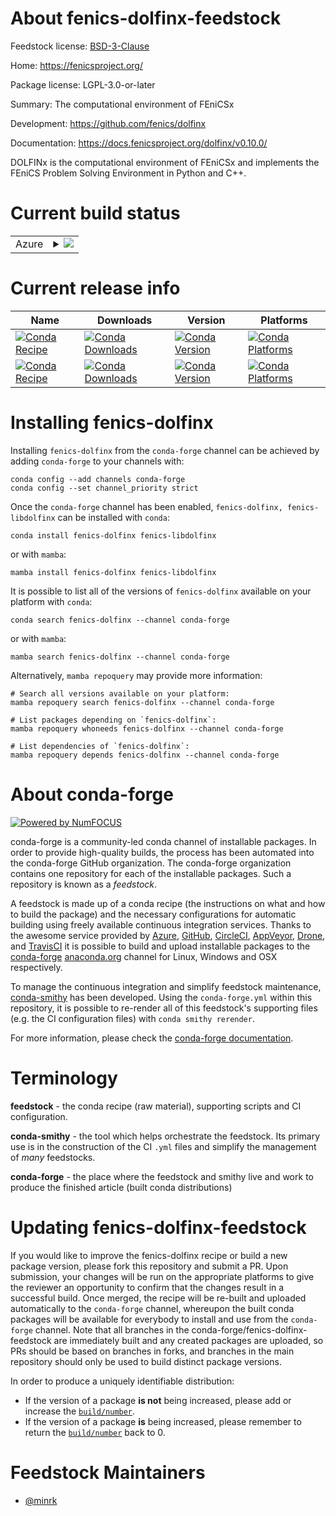 About fenics-dolfinx-feedstock
==============================

Feedstock license: [BSD-3-Clause](https://github.com/conda-forge/fenics-dolfinx-feedstock/blob/main/LICENSE.txt)

Home: https://fenicsproject.org/

Package license: LGPL-3.0-or-later

Summary: The computational environment of FEniCSx

Development: https://github.com/fenics/dolfinx

Documentation: https://docs.fenicsproject.org/dolfinx/v0.10.0/

DOLFINx is the computational environment of FEniCSx
and implements the FEniCS Problem Solving Environment in Python and C++.

Current build status
====================


<table>
    
  <tr>
    <td>Azure</td>
    <td>
      <details>
        <summary>
          <a href="https://dev.azure.com/conda-forge/feedstock-builds/_build/latest?definitionId=16326&branchName=main">
            <img src="https://dev.azure.com/conda-forge/feedstock-builds/_apis/build/status/fenics-dolfinx-feedstock?branchName=main">
          </a>
        </summary>
        <table>
          <thead><tr><th>Variant</th><th>Status</th></tr></thead>
          <tbody><tr>
              <td>linux_64_mpimpichpython3.10.____cpythonscalarcomplex</td>
              <td>
                <a href="https://dev.azure.com/conda-forge/feedstock-builds/_build/latest?definitionId=16326&branchName=main">
                  <img src="https://dev.azure.com/conda-forge/feedstock-builds/_apis/build/status/fenics-dolfinx-feedstock?branchName=main&jobName=linux&configuration=linux%20linux_64_mpimpichpython3.10.____cpythonscalarcomplex" alt="variant">
                </a>
              </td>
            </tr><tr>
              <td>linux_64_mpimpichpython3.10.____cpythonscalarreal</td>
              <td>
                <a href="https://dev.azure.com/conda-forge/feedstock-builds/_build/latest?definitionId=16326&branchName=main">
                  <img src="https://dev.azure.com/conda-forge/feedstock-builds/_apis/build/status/fenics-dolfinx-feedstock?branchName=main&jobName=linux&configuration=linux%20linux_64_mpimpichpython3.10.____cpythonscalarreal" alt="variant">
                </a>
              </td>
            </tr><tr>
              <td>linux_64_mpimpichpython3.11.____cpythonscalarcomplex</td>
              <td>
                <a href="https://dev.azure.com/conda-forge/feedstock-builds/_build/latest?definitionId=16326&branchName=main">
                  <img src="https://dev.azure.com/conda-forge/feedstock-builds/_apis/build/status/fenics-dolfinx-feedstock?branchName=main&jobName=linux&configuration=linux%20linux_64_mpimpichpython3.11.____cpythonscalarcomplex" alt="variant">
                </a>
              </td>
            </tr><tr>
              <td>linux_64_mpimpichpython3.11.____cpythonscalarreal</td>
              <td>
                <a href="https://dev.azure.com/conda-forge/feedstock-builds/_build/latest?definitionId=16326&branchName=main">
                  <img src="https://dev.azure.com/conda-forge/feedstock-builds/_apis/build/status/fenics-dolfinx-feedstock?branchName=main&jobName=linux&configuration=linux%20linux_64_mpimpichpython3.11.____cpythonscalarreal" alt="variant">
                </a>
              </td>
            </tr><tr>
              <td>linux_64_mpimpichpython3.12.____cpythonscalarcomplex</td>
              <td>
                <a href="https://dev.azure.com/conda-forge/feedstock-builds/_build/latest?definitionId=16326&branchName=main">
                  <img src="https://dev.azure.com/conda-forge/feedstock-builds/_apis/build/status/fenics-dolfinx-feedstock?branchName=main&jobName=linux&configuration=linux%20linux_64_mpimpichpython3.12.____cpythonscalarcomplex" alt="variant">
                </a>
              </td>
            </tr><tr>
              <td>linux_64_mpimpichpython3.12.____cpythonscalarreal</td>
              <td>
                <a href="https://dev.azure.com/conda-forge/feedstock-builds/_build/latest?definitionId=16326&branchName=main">
                  <img src="https://dev.azure.com/conda-forge/feedstock-builds/_apis/build/status/fenics-dolfinx-feedstock?branchName=main&jobName=linux&configuration=linux%20linux_64_mpimpichpython3.12.____cpythonscalarreal" alt="variant">
                </a>
              </td>
            </tr><tr>
              <td>linux_64_mpiopenmpipython3.10.____cpythonscalarcomplex</td>
              <td>
                <a href="https://dev.azure.com/conda-forge/feedstock-builds/_build/latest?definitionId=16326&branchName=main">
                  <img src="https://dev.azure.com/conda-forge/feedstock-builds/_apis/build/status/fenics-dolfinx-feedstock?branchName=main&jobName=linux&configuration=linux%20linux_64_mpiopenmpipython3.10.____cpythonscalarcomplex" alt="variant">
                </a>
              </td>
            </tr><tr>
              <td>linux_64_mpiopenmpipython3.10.____cpythonscalarreal</td>
              <td>
                <a href="https://dev.azure.com/conda-forge/feedstock-builds/_build/latest?definitionId=16326&branchName=main">
                  <img src="https://dev.azure.com/conda-forge/feedstock-builds/_apis/build/status/fenics-dolfinx-feedstock?branchName=main&jobName=linux&configuration=linux%20linux_64_mpiopenmpipython3.10.____cpythonscalarreal" alt="variant">
                </a>
              </td>
            </tr><tr>
              <td>linux_64_mpiopenmpipython3.11.____cpythonscalarcomplex</td>
              <td>
                <a href="https://dev.azure.com/conda-forge/feedstock-builds/_build/latest?definitionId=16326&branchName=main">
                  <img src="https://dev.azure.com/conda-forge/feedstock-builds/_apis/build/status/fenics-dolfinx-feedstock?branchName=main&jobName=linux&configuration=linux%20linux_64_mpiopenmpipython3.11.____cpythonscalarcomplex" alt="variant">
                </a>
              </td>
            </tr><tr>
              <td>linux_64_mpiopenmpipython3.11.____cpythonscalarreal</td>
              <td>
                <a href="https://dev.azure.com/conda-forge/feedstock-builds/_build/latest?definitionId=16326&branchName=main">
                  <img src="https://dev.azure.com/conda-forge/feedstock-builds/_apis/build/status/fenics-dolfinx-feedstock?branchName=main&jobName=linux&configuration=linux%20linux_64_mpiopenmpipython3.11.____cpythonscalarreal" alt="variant">
                </a>
              </td>
            </tr><tr>
              <td>linux_64_mpiopenmpipython3.12.____cpythonscalarcomplex</td>
              <td>
                <a href="https://dev.azure.com/conda-forge/feedstock-builds/_build/latest?definitionId=16326&branchName=main">
                  <img src="https://dev.azure.com/conda-forge/feedstock-builds/_apis/build/status/fenics-dolfinx-feedstock?branchName=main&jobName=linux&configuration=linux%20linux_64_mpiopenmpipython3.12.____cpythonscalarcomplex" alt="variant">
                </a>
              </td>
            </tr><tr>
              <td>linux_64_mpiopenmpipython3.12.____cpythonscalarreal</td>
              <td>
                <a href="https://dev.azure.com/conda-forge/feedstock-builds/_build/latest?definitionId=16326&branchName=main">
                  <img src="https://dev.azure.com/conda-forge/feedstock-builds/_apis/build/status/fenics-dolfinx-feedstock?branchName=main&jobName=linux&configuration=linux%20linux_64_mpiopenmpipython3.12.____cpythonscalarreal" alt="variant">
                </a>
              </td>
            </tr><tr>
              <td>linux_aarch64_mpimpichpython3.10.____cpythonscalarcomplex</td>
              <td>
                <a href="https://dev.azure.com/conda-forge/feedstock-builds/_build/latest?definitionId=16326&branchName=main">
                  <img src="https://dev.azure.com/conda-forge/feedstock-builds/_apis/build/status/fenics-dolfinx-feedstock?branchName=main&jobName=linux&configuration=linux%20linux_aarch64_mpimpichpython3.10.____cpythonscalarcomplex" alt="variant">
                </a>
              </td>
            </tr><tr>
              <td>linux_aarch64_mpimpichpython3.10.____cpythonscalarreal</td>
              <td>
                <a href="https://dev.azure.com/conda-forge/feedstock-builds/_build/latest?definitionId=16326&branchName=main">
                  <img src="https://dev.azure.com/conda-forge/feedstock-builds/_apis/build/status/fenics-dolfinx-feedstock?branchName=main&jobName=linux&configuration=linux%20linux_aarch64_mpimpichpython3.10.____cpythonscalarreal" alt="variant">
                </a>
              </td>
            </tr><tr>
              <td>linux_aarch64_mpimpichpython3.11.____cpythonscalarcomplex</td>
              <td>
                <a href="https://dev.azure.com/conda-forge/feedstock-builds/_build/latest?definitionId=16326&branchName=main">
                  <img src="https://dev.azure.com/conda-forge/feedstock-builds/_apis/build/status/fenics-dolfinx-feedstock?branchName=main&jobName=linux&configuration=linux%20linux_aarch64_mpimpichpython3.11.____cpythonscalarcomplex" alt="variant">
                </a>
              </td>
            </tr><tr>
              <td>linux_aarch64_mpimpichpython3.11.____cpythonscalarreal</td>
              <td>
                <a href="https://dev.azure.com/conda-forge/feedstock-builds/_build/latest?definitionId=16326&branchName=main">
                  <img src="https://dev.azure.com/conda-forge/feedstock-builds/_apis/build/status/fenics-dolfinx-feedstock?branchName=main&jobName=linux&configuration=linux%20linux_aarch64_mpimpichpython3.11.____cpythonscalarreal" alt="variant">
                </a>
              </td>
            </tr><tr>
              <td>linux_aarch64_mpimpichpython3.12.____cpythonscalarcomplex</td>
              <td>
                <a href="https://dev.azure.com/conda-forge/feedstock-builds/_build/latest?definitionId=16326&branchName=main">
                  <img src="https://dev.azure.com/conda-forge/feedstock-builds/_apis/build/status/fenics-dolfinx-feedstock?branchName=main&jobName=linux&configuration=linux%20linux_aarch64_mpimpichpython3.12.____cpythonscalarcomplex" alt="variant">
                </a>
              </td>
            </tr><tr>
              <td>linux_aarch64_mpimpichpython3.12.____cpythonscalarreal</td>
              <td>
                <a href="https://dev.azure.com/conda-forge/feedstock-builds/_build/latest?definitionId=16326&branchName=main">
                  <img src="https://dev.azure.com/conda-forge/feedstock-builds/_apis/build/status/fenics-dolfinx-feedstock?branchName=main&jobName=linux&configuration=linux%20linux_aarch64_mpimpichpython3.12.____cpythonscalarreal" alt="variant">
                </a>
              </td>
            </tr><tr>
              <td>linux_aarch64_mpiopenmpipython3.10.____cpythonscalarcomplex</td>
              <td>
                <a href="https://dev.azure.com/conda-forge/feedstock-builds/_build/latest?definitionId=16326&branchName=main">
                  <img src="https://dev.azure.com/conda-forge/feedstock-builds/_apis/build/status/fenics-dolfinx-feedstock?branchName=main&jobName=linux&configuration=linux%20linux_aarch64_mpiopenmpipython3.10.____cpythonscalarcomplex" alt="variant">
                </a>
              </td>
            </tr><tr>
              <td>linux_aarch64_mpiopenmpipython3.10.____cpythonscalarreal</td>
              <td>
                <a href="https://dev.azure.com/conda-forge/feedstock-builds/_build/latest?definitionId=16326&branchName=main">
                  <img src="https://dev.azure.com/conda-forge/feedstock-builds/_apis/build/status/fenics-dolfinx-feedstock?branchName=main&jobName=linux&configuration=linux%20linux_aarch64_mpiopenmpipython3.10.____cpythonscalarreal" alt="variant">
                </a>
              </td>
            </tr><tr>
              <td>linux_aarch64_mpiopenmpipython3.11.____cpythonscalarcomplex</td>
              <td>
                <a href="https://dev.azure.com/conda-forge/feedstock-builds/_build/latest?definitionId=16326&branchName=main">
                  <img src="https://dev.azure.com/conda-forge/feedstock-builds/_apis/build/status/fenics-dolfinx-feedstock?branchName=main&jobName=linux&configuration=linux%20linux_aarch64_mpiopenmpipython3.11.____cpythonscalarcomplex" alt="variant">
                </a>
              </td>
            </tr><tr>
              <td>linux_aarch64_mpiopenmpipython3.11.____cpythonscalarreal</td>
              <td>
                <a href="https://dev.azure.com/conda-forge/feedstock-builds/_build/latest?definitionId=16326&branchName=main">
                  <img src="https://dev.azure.com/conda-forge/feedstock-builds/_apis/build/status/fenics-dolfinx-feedstock?branchName=main&jobName=linux&configuration=linux%20linux_aarch64_mpiopenmpipython3.11.____cpythonscalarreal" alt="variant">
                </a>
              </td>
            </tr><tr>
              <td>linux_aarch64_mpiopenmpipython3.12.____cpythonscalarcomplex</td>
              <td>
                <a href="https://dev.azure.com/conda-forge/feedstock-builds/_build/latest?definitionId=16326&branchName=main">
                  <img src="https://dev.azure.com/conda-forge/feedstock-builds/_apis/build/status/fenics-dolfinx-feedstock?branchName=main&jobName=linux&configuration=linux%20linux_aarch64_mpiopenmpipython3.12.____cpythonscalarcomplex" alt="variant">
                </a>
              </td>
            </tr><tr>
              <td>linux_aarch64_mpiopenmpipython3.12.____cpythonscalarreal</td>
              <td>
                <a href="https://dev.azure.com/conda-forge/feedstock-builds/_build/latest?definitionId=16326&branchName=main">
                  <img src="https://dev.azure.com/conda-forge/feedstock-builds/_apis/build/status/fenics-dolfinx-feedstock?branchName=main&jobName=linux&configuration=linux%20linux_aarch64_mpiopenmpipython3.12.____cpythonscalarreal" alt="variant">
                </a>
              </td>
            </tr><tr>
              <td>osx_64_mpimpichpython3.10.____cpythonscalarcomplex</td>
              <td>
                <a href="https://dev.azure.com/conda-forge/feedstock-builds/_build/latest?definitionId=16326&branchName=main">
                  <img src="https://dev.azure.com/conda-forge/feedstock-builds/_apis/build/status/fenics-dolfinx-feedstock?branchName=main&jobName=osx&configuration=osx%20osx_64_mpimpichpython3.10.____cpythonscalarcomplex" alt="variant">
                </a>
              </td>
            </tr><tr>
              <td>osx_64_mpimpichpython3.10.____cpythonscalarreal</td>
              <td>
                <a href="https://dev.azure.com/conda-forge/feedstock-builds/_build/latest?definitionId=16326&branchName=main">
                  <img src="https://dev.azure.com/conda-forge/feedstock-builds/_apis/build/status/fenics-dolfinx-feedstock?branchName=main&jobName=osx&configuration=osx%20osx_64_mpimpichpython3.10.____cpythonscalarreal" alt="variant">
                </a>
              </td>
            </tr><tr>
              <td>osx_64_mpimpichpython3.11.____cpythonscalarcomplex</td>
              <td>
                <a href="https://dev.azure.com/conda-forge/feedstock-builds/_build/latest?definitionId=16326&branchName=main">
                  <img src="https://dev.azure.com/conda-forge/feedstock-builds/_apis/build/status/fenics-dolfinx-feedstock?branchName=main&jobName=osx&configuration=osx%20osx_64_mpimpichpython3.11.____cpythonscalarcomplex" alt="variant">
                </a>
              </td>
            </tr><tr>
              <td>osx_64_mpimpichpython3.11.____cpythonscalarreal</td>
              <td>
                <a href="https://dev.azure.com/conda-forge/feedstock-builds/_build/latest?definitionId=16326&branchName=main">
                  <img src="https://dev.azure.com/conda-forge/feedstock-builds/_apis/build/status/fenics-dolfinx-feedstock?branchName=main&jobName=osx&configuration=osx%20osx_64_mpimpichpython3.11.____cpythonscalarreal" alt="variant">
                </a>
              </td>
            </tr><tr>
              <td>osx_64_mpimpichpython3.12.____cpythonscalarcomplex</td>
              <td>
                <a href="https://dev.azure.com/conda-forge/feedstock-builds/_build/latest?definitionId=16326&branchName=main">
                  <img src="https://dev.azure.com/conda-forge/feedstock-builds/_apis/build/status/fenics-dolfinx-feedstock?branchName=main&jobName=osx&configuration=osx%20osx_64_mpimpichpython3.12.____cpythonscalarcomplex" alt="variant">
                </a>
              </td>
            </tr><tr>
              <td>osx_64_mpimpichpython3.12.____cpythonscalarreal</td>
              <td>
                <a href="https://dev.azure.com/conda-forge/feedstock-builds/_build/latest?definitionId=16326&branchName=main">
                  <img src="https://dev.azure.com/conda-forge/feedstock-builds/_apis/build/status/fenics-dolfinx-feedstock?branchName=main&jobName=osx&configuration=osx%20osx_64_mpimpichpython3.12.____cpythonscalarreal" alt="variant">
                </a>
              </td>
            </tr><tr>
              <td>osx_64_mpiopenmpipython3.10.____cpythonscalarcomplex</td>
              <td>
                <a href="https://dev.azure.com/conda-forge/feedstock-builds/_build/latest?definitionId=16326&branchName=main">
                  <img src="https://dev.azure.com/conda-forge/feedstock-builds/_apis/build/status/fenics-dolfinx-feedstock?branchName=main&jobName=osx&configuration=osx%20osx_64_mpiopenmpipython3.10.____cpythonscalarcomplex" alt="variant">
                </a>
              </td>
            </tr><tr>
              <td>osx_64_mpiopenmpipython3.10.____cpythonscalarreal</td>
              <td>
                <a href="https://dev.azure.com/conda-forge/feedstock-builds/_build/latest?definitionId=16326&branchName=main">
                  <img src="https://dev.azure.com/conda-forge/feedstock-builds/_apis/build/status/fenics-dolfinx-feedstock?branchName=main&jobName=osx&configuration=osx%20osx_64_mpiopenmpipython3.10.____cpythonscalarreal" alt="variant">
                </a>
              </td>
            </tr><tr>
              <td>osx_64_mpiopenmpipython3.11.____cpythonscalarcomplex</td>
              <td>
                <a href="https://dev.azure.com/conda-forge/feedstock-builds/_build/latest?definitionId=16326&branchName=main">
                  <img src="https://dev.azure.com/conda-forge/feedstock-builds/_apis/build/status/fenics-dolfinx-feedstock?branchName=main&jobName=osx&configuration=osx%20osx_64_mpiopenmpipython3.11.____cpythonscalarcomplex" alt="variant">
                </a>
              </td>
            </tr><tr>
              <td>osx_64_mpiopenmpipython3.11.____cpythonscalarreal</td>
              <td>
                <a href="https://dev.azure.com/conda-forge/feedstock-builds/_build/latest?definitionId=16326&branchName=main">
                  <img src="https://dev.azure.com/conda-forge/feedstock-builds/_apis/build/status/fenics-dolfinx-feedstock?branchName=main&jobName=osx&configuration=osx%20osx_64_mpiopenmpipython3.11.____cpythonscalarreal" alt="variant">
                </a>
              </td>
            </tr><tr>
              <td>osx_64_mpiopenmpipython3.12.____cpythonscalarcomplex</td>
              <td>
                <a href="https://dev.azure.com/conda-forge/feedstock-builds/_build/latest?definitionId=16326&branchName=main">
                  <img src="https://dev.azure.com/conda-forge/feedstock-builds/_apis/build/status/fenics-dolfinx-feedstock?branchName=main&jobName=osx&configuration=osx%20osx_64_mpiopenmpipython3.12.____cpythonscalarcomplex" alt="variant">
                </a>
              </td>
            </tr><tr>
              <td>osx_64_mpiopenmpipython3.12.____cpythonscalarreal</td>
              <td>
                <a href="https://dev.azure.com/conda-forge/feedstock-builds/_build/latest?definitionId=16326&branchName=main">
                  <img src="https://dev.azure.com/conda-forge/feedstock-builds/_apis/build/status/fenics-dolfinx-feedstock?branchName=main&jobName=osx&configuration=osx%20osx_64_mpiopenmpipython3.12.____cpythonscalarreal" alt="variant">
                </a>
              </td>
            </tr><tr>
              <td>osx_arm64_mpimpichpython3.10.____cpythonscalarcomplex</td>
              <td>
                <a href="https://dev.azure.com/conda-forge/feedstock-builds/_build/latest?definitionId=16326&branchName=main">
                  <img src="https://dev.azure.com/conda-forge/feedstock-builds/_apis/build/status/fenics-dolfinx-feedstock?branchName=main&jobName=osx&configuration=osx%20osx_arm64_mpimpichpython3.10.____cpythonscalarcomplex" alt="variant">
                </a>
              </td>
            </tr><tr>
              <td>osx_arm64_mpimpichpython3.10.____cpythonscalarreal</td>
              <td>
                <a href="https://dev.azure.com/conda-forge/feedstock-builds/_build/latest?definitionId=16326&branchName=main">
                  <img src="https://dev.azure.com/conda-forge/feedstock-builds/_apis/build/status/fenics-dolfinx-feedstock?branchName=main&jobName=osx&configuration=osx%20osx_arm64_mpimpichpython3.10.____cpythonscalarreal" alt="variant">
                </a>
              </td>
            </tr><tr>
              <td>osx_arm64_mpimpichpython3.11.____cpythonscalarcomplex</td>
              <td>
                <a href="https://dev.azure.com/conda-forge/feedstock-builds/_build/latest?definitionId=16326&branchName=main">
                  <img src="https://dev.azure.com/conda-forge/feedstock-builds/_apis/build/status/fenics-dolfinx-feedstock?branchName=main&jobName=osx&configuration=osx%20osx_arm64_mpimpichpython3.11.____cpythonscalarcomplex" alt="variant">
                </a>
              </td>
            </tr><tr>
              <td>osx_arm64_mpimpichpython3.11.____cpythonscalarreal</td>
              <td>
                <a href="https://dev.azure.com/conda-forge/feedstock-builds/_build/latest?definitionId=16326&branchName=main">
                  <img src="https://dev.azure.com/conda-forge/feedstock-builds/_apis/build/status/fenics-dolfinx-feedstock?branchName=main&jobName=osx&configuration=osx%20osx_arm64_mpimpichpython3.11.____cpythonscalarreal" alt="variant">
                </a>
              </td>
            </tr><tr>
              <td>osx_arm64_mpimpichpython3.12.____cpythonscalarcomplex</td>
              <td>
                <a href="https://dev.azure.com/conda-forge/feedstock-builds/_build/latest?definitionId=16326&branchName=main">
                  <img src="https://dev.azure.com/conda-forge/feedstock-builds/_apis/build/status/fenics-dolfinx-feedstock?branchName=main&jobName=osx&configuration=osx%20osx_arm64_mpimpichpython3.12.____cpythonscalarcomplex" alt="variant">
                </a>
              </td>
            </tr><tr>
              <td>osx_arm64_mpimpichpython3.12.____cpythonscalarreal</td>
              <td>
                <a href="https://dev.azure.com/conda-forge/feedstock-builds/_build/latest?definitionId=16326&branchName=main">
                  <img src="https://dev.azure.com/conda-forge/feedstock-builds/_apis/build/status/fenics-dolfinx-feedstock?branchName=main&jobName=osx&configuration=osx%20osx_arm64_mpimpichpython3.12.____cpythonscalarreal" alt="variant">
                </a>
              </td>
            </tr><tr>
              <td>osx_arm64_mpiopenmpipython3.10.____cpythonscalarcomplex</td>
              <td>
                <a href="https://dev.azure.com/conda-forge/feedstock-builds/_build/latest?definitionId=16326&branchName=main">
                  <img src="https://dev.azure.com/conda-forge/feedstock-builds/_apis/build/status/fenics-dolfinx-feedstock?branchName=main&jobName=osx&configuration=osx%20osx_arm64_mpiopenmpipython3.10.____cpythonscalarcomplex" alt="variant">
                </a>
              </td>
            </tr><tr>
              <td>osx_arm64_mpiopenmpipython3.10.____cpythonscalarreal</td>
              <td>
                <a href="https://dev.azure.com/conda-forge/feedstock-builds/_build/latest?definitionId=16326&branchName=main">
                  <img src="https://dev.azure.com/conda-forge/feedstock-builds/_apis/build/status/fenics-dolfinx-feedstock?branchName=main&jobName=osx&configuration=osx%20osx_arm64_mpiopenmpipython3.10.____cpythonscalarreal" alt="variant">
                </a>
              </td>
            </tr><tr>
              <td>osx_arm64_mpiopenmpipython3.11.____cpythonscalarcomplex</td>
              <td>
                <a href="https://dev.azure.com/conda-forge/feedstock-builds/_build/latest?definitionId=16326&branchName=main">
                  <img src="https://dev.azure.com/conda-forge/feedstock-builds/_apis/build/status/fenics-dolfinx-feedstock?branchName=main&jobName=osx&configuration=osx%20osx_arm64_mpiopenmpipython3.11.____cpythonscalarcomplex" alt="variant">
                </a>
              </td>
            </tr><tr>
              <td>osx_arm64_mpiopenmpipython3.11.____cpythonscalarreal</td>
              <td>
                <a href="https://dev.azure.com/conda-forge/feedstock-builds/_build/latest?definitionId=16326&branchName=main">
                  <img src="https://dev.azure.com/conda-forge/feedstock-builds/_apis/build/status/fenics-dolfinx-feedstock?branchName=main&jobName=osx&configuration=osx%20osx_arm64_mpiopenmpipython3.11.____cpythonscalarreal" alt="variant">
                </a>
              </td>
            </tr><tr>
              <td>osx_arm64_mpiopenmpipython3.12.____cpythonscalarcomplex</td>
              <td>
                <a href="https://dev.azure.com/conda-forge/feedstock-builds/_build/latest?definitionId=16326&branchName=main">
                  <img src="https://dev.azure.com/conda-forge/feedstock-builds/_apis/build/status/fenics-dolfinx-feedstock?branchName=main&jobName=osx&configuration=osx%20osx_arm64_mpiopenmpipython3.12.____cpythonscalarcomplex" alt="variant">
                </a>
              </td>
            </tr><tr>
              <td>osx_arm64_mpiopenmpipython3.12.____cpythonscalarreal</td>
              <td>
                <a href="https://dev.azure.com/conda-forge/feedstock-builds/_build/latest?definitionId=16326&branchName=main">
                  <img src="https://dev.azure.com/conda-forge/feedstock-builds/_apis/build/status/fenics-dolfinx-feedstock?branchName=main&jobName=osx&configuration=osx%20osx_arm64_mpiopenmpipython3.12.____cpythonscalarreal" alt="variant">
                </a>
              </td>
            </tr>
          </tbody>
        </table>
      </details>
    </td>
  </tr>
</table>

Current release info
====================

| Name | Downloads | Version | Platforms |
| --- | --- | --- | --- |
| [![Conda Recipe](https://img.shields.io/badge/recipe-fenics--dolfinx-green.svg)](https://anaconda.org/conda-forge/fenics-dolfinx) | [![Conda Downloads](https://img.shields.io/conda/dn/conda-forge/fenics-dolfinx.svg)](https://anaconda.org/conda-forge/fenics-dolfinx) | [![Conda Version](https://img.shields.io/conda/vn/conda-forge/fenics-dolfinx.svg)](https://anaconda.org/conda-forge/fenics-dolfinx) | [![Conda Platforms](https://img.shields.io/conda/pn/conda-forge/fenics-dolfinx.svg)](https://anaconda.org/conda-forge/fenics-dolfinx) |
| [![Conda Recipe](https://img.shields.io/badge/recipe-fenics--libdolfinx-green.svg)](https://anaconda.org/conda-forge/fenics-libdolfinx) | [![Conda Downloads](https://img.shields.io/conda/dn/conda-forge/fenics-libdolfinx.svg)](https://anaconda.org/conda-forge/fenics-libdolfinx) | [![Conda Version](https://img.shields.io/conda/vn/conda-forge/fenics-libdolfinx.svg)](https://anaconda.org/conda-forge/fenics-libdolfinx) | [![Conda Platforms](https://img.shields.io/conda/pn/conda-forge/fenics-libdolfinx.svg)](https://anaconda.org/conda-forge/fenics-libdolfinx) |

Installing fenics-dolfinx
=========================

Installing `fenics-dolfinx` from the `conda-forge` channel can be achieved by adding `conda-forge` to your channels with:

```
conda config --add channels conda-forge
conda config --set channel_priority strict
```

Once the `conda-forge` channel has been enabled, `fenics-dolfinx, fenics-libdolfinx` can be installed with `conda`:

```
conda install fenics-dolfinx fenics-libdolfinx
```

or with `mamba`:

```
mamba install fenics-dolfinx fenics-libdolfinx
```

It is possible to list all of the versions of `fenics-dolfinx` available on your platform with `conda`:

```
conda search fenics-dolfinx --channel conda-forge
```

or with `mamba`:

```
mamba search fenics-dolfinx --channel conda-forge
```

Alternatively, `mamba repoquery` may provide more information:

```
# Search all versions available on your platform:
mamba repoquery search fenics-dolfinx --channel conda-forge

# List packages depending on `fenics-dolfinx`:
mamba repoquery whoneeds fenics-dolfinx --channel conda-forge

# List dependencies of `fenics-dolfinx`:
mamba repoquery depends fenics-dolfinx --channel conda-forge
```


About conda-forge
=================

[![Powered by
NumFOCUS](https://img.shields.io/badge/powered%20by-NumFOCUS-orange.svg?style=flat&colorA=E1523D&colorB=007D8A)](https://numfocus.org)

conda-forge is a community-led conda channel of installable packages.
In order to provide high-quality builds, the process has been automated into the
conda-forge GitHub organization. The conda-forge organization contains one repository
for each of the installable packages. Such a repository is known as a *feedstock*.

A feedstock is made up of a conda recipe (the instructions on what and how to build
the package) and the necessary configurations for automatic building using freely
available continuous integration services. Thanks to the awesome service provided by
[Azure](https://azure.microsoft.com/en-us/services/devops/), [GitHub](https://github.com/),
[CircleCI](https://circleci.com/), [AppVeyor](https://www.appveyor.com/),
[Drone](https://cloud.drone.io/welcome), and [TravisCI](https://travis-ci.com/)
it is possible to build and upload installable packages to the
[conda-forge](https://anaconda.org/conda-forge) [anaconda.org](https://anaconda.org/)
channel for Linux, Windows and OSX respectively.

To manage the continuous integration and simplify feedstock maintenance,
[conda-smithy](https://github.com/conda-forge/conda-smithy) has been developed.
Using the ``conda-forge.yml`` within this repository, it is possible to re-render all of
this feedstock's supporting files (e.g. the CI configuration files) with ``conda smithy rerender``.

For more information, please check the [conda-forge documentation](https://conda-forge.org/docs/).

Terminology
===========

**feedstock** - the conda recipe (raw material), supporting scripts and CI configuration.

**conda-smithy** - the tool which helps orchestrate the feedstock.
                   Its primary use is in the construction of the CI ``.yml`` files
                   and simplify the management of *many* feedstocks.

**conda-forge** - the place where the feedstock and smithy live and work to
                  produce the finished article (built conda distributions)


Updating fenics-dolfinx-feedstock
=================================

If you would like to improve the fenics-dolfinx recipe or build a new
package version, please fork this repository and submit a PR. Upon submission,
your changes will be run on the appropriate platforms to give the reviewer an
opportunity to confirm that the changes result in a successful build. Once
merged, the recipe will be re-built and uploaded automatically to the
`conda-forge` channel, whereupon the built conda packages will be available for
everybody to install and use from the `conda-forge` channel.
Note that all branches in the conda-forge/fenics-dolfinx-feedstock are
immediately built and any created packages are uploaded, so PRs should be based
on branches in forks, and branches in the main repository should only be used to
build distinct package versions.

In order to produce a uniquely identifiable distribution:
 * If the version of a package **is not** being increased, please add or increase
   the [``build/number``](https://docs.conda.io/projects/conda-build/en/latest/resources/define-metadata.html#build-number-and-string).
 * If the version of a package **is** being increased, please remember to return
   the [``build/number``](https://docs.conda.io/projects/conda-build/en/latest/resources/define-metadata.html#build-number-and-string)
   back to 0.

Feedstock Maintainers
=====================

* [@minrk](https://github.com/minrk/)

